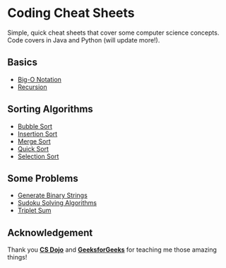 # Coding Cheat Sheets
Simple, quick cheat sheets that cover some computer science concepts. Code covers in Java and Python (will update more!).

## Basics
* [Big-O Notation](/basics/big_o_notation.md)
* [Recursion](/basics/recursion.md)

## Sorting Algorithms
* [Bubble Sort](/sorting_algorithms/bubblesort.md)
* [Insertion Sort](/sorting_algorithms/insertionsort.md)
* [Merge Sort](/sorting_algorithms/mergesort.md)
* [Quick Sort](/sorting_algorithms/quicksort.md)
* [Selection Sort](/sorting_algorithm/selectionsort.md)

## Some Problems
* [Generate Binary Strings](/problems/generate_binary_strings.md)
* [Sudoku Solving Algorithms](/problems/sudoku_solving.md)
* [Triplet Sum](/problems/triplet_sum.md)

## Acknowledgement
Thank you [**CS Dojo**](https://www.youtube.com/channel/UCxX9wt5FWQUAAz4UrysqK9A) and [**GeeksforGeeks**](https://www.youtube.com/channel/UC0RhatS1pyxInC00YKjjBqQ) for teaching me those amazing things!